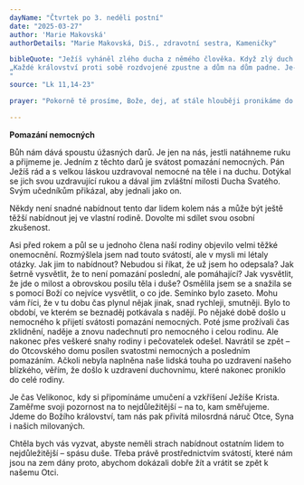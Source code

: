 ```yaml
---
dayName: "Čtvrtek po 3. neděli postní"
date: "2025-03-27"
author: 'Marie Makovská'
authorDetails: "Marie Makovská, DiS., zdravotní sestra, Kameničky"

bibleQuote: "Ježíš vyháněl zlého ducha z němého člověka. Když zlý duch vyšel, němý promluvil. Zástupy žasly, ale někteří z nich řekli: „Vyhání zlé duchy s (pomocí) Belzebuba, vládce zlých duchů!“ Jiní ho pokoušeli a žádali od něho znamení z nebe. On však znal jejich myšlenky, a proto jim řekl:
„Každé království proti sobě rozdvojené zpustne a dům na dům padne. Je-li tedy i satan  v sobě rozdvojen, jak obstojí jeho království? Říkáte totiž, že vyháním zlé duchy s (pomocí) Belzebuba. Jestliže já vyháním zlé duchy s (pomocí) Belzebuba, s čí (pomocí) je vyhánějí vaši synové? Proto oni budou vašimi soudci. Jestliže však vyháním zlé duchy prstem Božím, pak už k vám přišlo Boží království. Dokud ozbrojený silák hlídá svůj dvůr, jeho majetek je v bezpečí. Přepadne-li ho však někdo silnější a přemůže ho, vezme mu jeho zbraně, na které spoléhal, a jeho kořist rozdá. Kdo není se mnou, je proti mně, a kdo neshromažďuje se mnou, rozptyluje!“
"
source: "Lk 11,14-23"

prayer: "Pokorně tě prosíme, Bože, dej, ať stále hlouběji pronikáme do velikonočního tajemství, abychom blížící se svátky našeho vykoupení slavili s opravdovou zbožností. Skrze tvého Syna Ježíše Krista, našeho Pána, neboť on s tebou v jednotě Ducha Svatého žije a kraluje po všechny věky věků. Amen."

---
```


**Pomazání nemocných**

Bůh nám dává spoustu úžasných darů. Je jen na nás, jestli natáhneme ruku a přijmeme je. Jedním z těchto darů je svátost pomazání nemocných. Pán Ježíš rád a s velkou láskou uzdravoval nemocné na těle i na duchu. Dotýkal se jich svou uzdravující rukou a dával jim zvláštní milosti Ducha Svatého. Svým učedníkům přikázal, aby jednali jako on.

Někdy není snadné nabídnout tento dar lidem kolem nás a může být ještě těžší nabídnout jej ve vlastní rodině. Dovolte mi sdílet svou osobní zkušenost.

Asi před rokem a půl se u jednoho člena naší rodiny objevilo velmi těžké onemocnění. Rozmýšlela jsem nad touto svátostí, ale v mysli mi létaly otázky. Jak jim to nabídnout? Nebudou si říkat, že už jsem ho odepsala? Jak šetrně vysvětlit, že to není pomazání poslední, ale pomáhající? Jak vysvětlit, že jde o milost a obrovskou posilu těla i duše? Osmělila jsem se a snažila se s pomocí Boží co nejvíce vysvětlit, o co jde. Semínko bylo zaseto. Mohu vám říci, že v tu dobu čas plynul nějak jinak, snad rychleji, smutněji. Bylo to období, ve kterém se beznaděj potkávala s nadějí. Po nějaké době došlo u nemocného k přijetí svátosti pomazání nemocných. Poté jsme prožívali čas zklidnění, naděje a znovu nadechnutí pro nemocného i celou rodinu. Ale nakonec přes veškeré snahy rodiny i pečovatelek odešel. Navrátil se zpět – do Otcovského domu posílen svatostmi nemocných a posledním pomazáním. Ačkoli nebyla naplněna naše lidská touha po uzdravení našeho blízkého, věřím, že došlo k uzdravení duchovnímu, které nakonec proniklo do celé rodiny.

Je čas Velikonoc, kdy si připomínáme umučení a vzkříšení Ježíše Krista. Zaměřme svoji pozornost na to nejdůležitější – na to, kam směřujeme. Jdeme do Božího království, tam nás pak přivítá milosrdná náruč Otce, Syna i našich milovaných.

Chtěla bych vás vyzvat, abyste neměli strach nabídnout ostatním lidem to  nejdůležitější – spásu duše. Třeba právě prostřednictvím svátostí, které nám jsou na zem dány proto, abychom dokázali dobře žít a vrátit se zpět k našemu Otci.